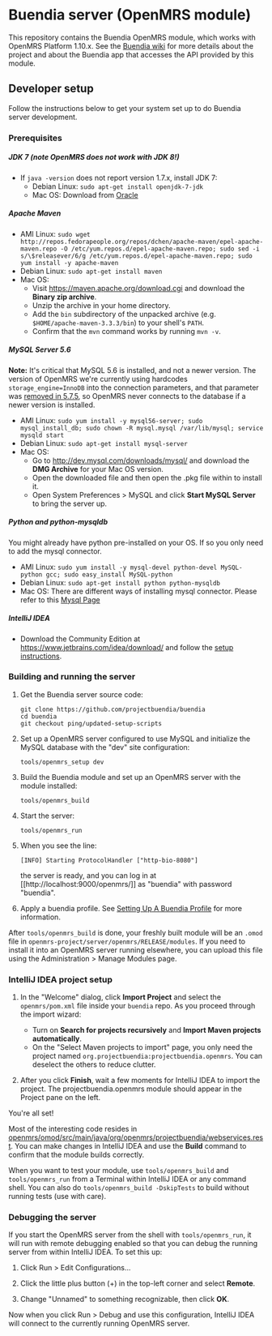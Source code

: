 # Buendia server (OpenMRS module)

This repository contains the Buendia OpenMRS module,
which works with OpenMRS Platform 1.10.x.
See the [Buendia wiki](https://github.com/projectbuendia/buendia/wiki) for more details about the project and about the Buendia app that accesses the API provided by this module.

## Developer setup

Follow the instructions below to get your system set up to do Buendia server development.

### Prerequisites

##### JDK 7 (note OpenMRS does not work with JDK 8!)
  * If `java -version` does not report version 1.7.x, install JDK 7:
      * Debian Linux: `sudo apt-get install openjdk-7-jdk`
      * Mac OS: Download from [Oracle](http://www.oracle.com/technetwork/java/javase/downloads/jdk7-downloads-1880260.html)

##### Apache Maven

  * AMI Linux: `sudo wget http://repos.fedorapeople.org/repos/dchen/apache-maven/epel-apache-maven.repo -O /etc/yum.repos.d/epel-apache-maven.repo; sudo sed -i s/\$releasever/6/g /etc/yum.repos.d/epel-apache-maven.repo; sudo yum install -y apache-maven`
  * Debian Linux: `sudo apt-get install maven`
  * Mac OS:
      * Visit https://maven.apache.org/download.cgi and download the **Binary zip archive**.
      * Unzip the archive in your home directory.
      * Add the `bin` subdirectory of the unpacked archive (e.g. `$HOME/apache-maven-3.3.3/bin`) to your shell's `PATH`.
      * Confirm that the `mvn` command works by running `mvn -v`.

##### MySQL Server 5.6

**Note:** It's critical that MySQL 5.6 is installed, and not a newer version. The version of OpenMRS we're currently using hardcodes `storage_engine=InnoDB` into the connection parameters, and that parameter was [removed in 5.7.5](http://dev.mysql.com/doc/refman/5.7/en/server-system-variables.html#sysvar_storage_engine), so OpenMRS never connects to the database if a newer version is installed.

  * AMI Linux: `sudo yum install -y mysql56-server; sudo mysql_install_db; sudo chown -R mysql.mysql /var/lib/mysql; service mysqld start`
  * Debian Linux: `sudo apt-get install mysql-server`
  * Mac OS:
      * Go to http://dev.mysql.com/downloads/mysql/ and download the **DMG Archive** for your Mac OS version.
      * Open the downloaded file and then open the .pkg file within to install it.
      * Open System Preferences > MySQL and click **Start MySQL Server** to bring the server up.

##### Python and python-mysqldb
You might already have python pre-installed on your OS. If so you only need to add the mysql connector.

  * AMI Linux: `sudo yum install -y mysql-devel python-devel MySQL-python gcc; sudo easy_install MySQL-python`
  * Debian Linux: `sudo apt-get install python python-mysqldb`
  * Mac OS: There are different ways of installing mysql connector. Please refer to this [Mysql Page](https://dev.mysql.com/doc/connector-python/en/)

##### IntelliJ IDEA
  * Download the Community Edition at https://www.jetbrains.com/idea/download/ and follow the [setup instructions](https://www.jetbrains.com/idea/help/basics-and-installation.html#d1847332e131).


### Building and running the server

1.  Get the Buendia server source code:

        git clone https://github.com/projectbuendia/buendia
        cd buendia
        git checkout ping/updated-setup-scripts

2.  Set up a OpenMRS server configured to use MySQL and initialize the MySQL database with the "dev" site configuration:

        tools/openmrs_setup dev

3.  Build the Buendia module and set up an OpenMRS server with the module installed:

        tools/openmrs_build

4.  Start the server:

        tools/openmrs_run

5.  When you see the line:

        [INFO] Starting ProtocolHandler ["http-bio-8080"]

    the server is ready, and you can log in at [[http://localhost:9000/openmrs/]] as "buendia" with password "buendia".

6.  Apply a buendia profile. See [Setting Up A Buendia Profile](https://github.com/projectbuendia/buendia/wiki/Setting-Up-a-Buendia-profile) for more information.

After `tools/openmrs_build` is done, your freshly built module will be an `.omod` file in `openmrs-project/server/openmrs/RELEASE/modules`.  If you need to install it into an OpenMRS server running elsewhere, you can upload this file using the Administration > Manage Modules page.

### IntelliJ IDEA project setup

1.  In the "Welcome" dialog, click **Import Project** and select the `openmrs/pom.xml` file inside your `buendia` repo.  As you proceed through the import wizard:
      * Turn on **Search for projects recursively** and **Import Maven projects automatically**.
      * On the "Select Maven projects to import" page, you only need the project named `org.projectbuendia:projectbuendia.openmrs`.  You can deselect the others to reduce clutter.

2.  After you click **Finish**, wait a few moments for IntelliJ IDEA to import the project.  The projectbuendia.openmrs module should appear in the Project pane on the left.

You're all set!

Most of the interesting code resides in [openmrs/omod/src/main/java/org/openmrs/projectbuendia/webservices.rest](http://github.com/projectbuendia/buendia/openmrs/omod/src/main/java/org/openmrs/projectbuendia/webservices.rest).  You can make changes in IntelliJ IDEA and use the **Build** command to confirm that the module builds correctly.

When you want to test your module, use `tools/openmrs_build` and `tools/openmrs_run` from a Terminal within IntelliJ IDEA or any command shell.  You can also do `tools/openmrs_build -DskipTests` to build without running tests (use with care).


### Debugging the server

If you start the OpenMRS server from the shell with `tools/openmrs_run`, it will run with remote debugging enabled so that you can debug the running server from within IntelliJ IDEA.  To set this up:

1. Click Run > Edit Configurations...

2. Click the little plus button (+) in the top-left corner and select **Remote**.

3. Change "Unnamed" to something recognizable, then click **OK**.

Now when you click Run > Debug and use this configuration, IntelliJ IDEA will connect to the currently running OpenMRS server.
